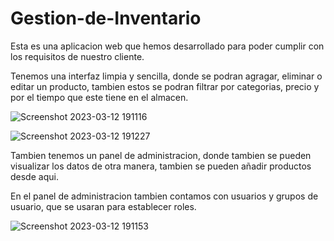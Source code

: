 # Gestion-de-Inventario
Esta es una aplicacion web que hemos desarrollado para poder cumplir con los requisitos de nuestro cliente.

Tenemos una interfaz limpia y sencilla, donde se podran agragar, eliminar o editar un producto, tambien estos se podran filtrar por categorias, precio y por el tiempo que este tiene en el almacen.

![Screenshot 2023-03-12 191116](https://user-images.githubusercontent.com/107286072/224579859-8900de06-02fa-4eca-8f01-5ea03349ff98.png)

![Screenshot 2023-03-12 191227](https://user-images.githubusercontent.com/107286072/224579870-a0d583d7-98d3-45fe-80f6-a1039f9ff7ab.png)

Tambien tenemos un panel de administracion, donde tambien se pueden visualizar los datos de otra manera, tambien se pueden añadir productos desde aqui.

En el panel de administracion tambien contamos con usuarios y grupos de usuario, que se usaran para establecer roles. 

![Screenshot 2023-03-12 191153](https://user-images.githubusercontent.com/107286072/224579873-c8e8e9cf-6fb0-4e89-9c90-1e18de567fa8.png)

